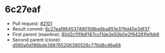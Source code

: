 # 6c27eaf
- Pull request: [#2101](https://github.com/MarlinFirmware/Marlin/pull/2101)
- Result commit: [6c27eaf864537490108be6ba851e376d40e3df37](https://github.com/MarlinFirmware/Marlin/commit/6c27eaf864537490108be6ba851e376d40e3df37)
- First parent (mainline): [80d2c11f9df167ccf1de3e50b0e2f94281fefbb8](https://github.com/MarlinFirmware/Marlin/commit/80d2c11f9df167ccf1de3e50b0e2f94281fefbb8)
- Second parent (clone): [d580a0d186bde398765206380526c776d8c46a68](https://github.com/MarlinFirmware/Marlin/commit/d580a0d186bde398765206380526c776d8c46a68)
